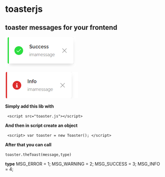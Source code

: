 # toasterjs

## toaster messages for your  frontend


![image](success.png)

![image](alert.png)


**Simply add this lib  with**

` <script src="toaster.js"></script>`

**And then in script create an object**

` <script>
    var toaster = new Toaster();
  </script>`
  
  **After that you can call**
  
  `toaster.theToast(message,type)`
  
  **type**
  MSG_ERROR = 1;
  MSG_WARNING = 2;
  MSG_SUCCESS = 3;
  MSG_INFO = 4;
